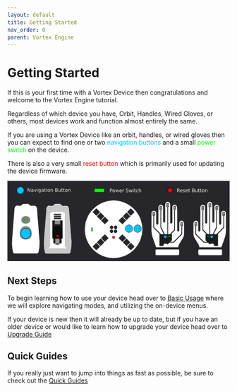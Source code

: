 ```yaml
---
layout: default
title: Getting Started
nav_order: 0
parent: Vortex Engine
---
```


# Getting Started

If this is your first time with a Vortex Device then congratulations and welcome to the Vortex Engine tutorial.

Regardless of which device you have, Orbit, Handles, Wired Gloves, or others, most devices work and function almost entirely the same.

If you are using a Vortex Device like an orbit, handles, or wired gloves then you can expect to find one or two <span style="color: #00c6ff">navigation buttons</span> and a small <span style="color: #00ff00">power switch</span> on the device.

There is also a very small <span style="color: #ff0000">reset button</span> which is primarily used for updating the device firmware.

![Device Buttons](assets/images/device-buttons.png)

## Next Steps

To begin learning how to use your device head over to [Basic Usage](basic_usage.html) where we will explore navigating modes, and utilizing the on-device menus.

If your device is new then it will already be up to date, but if you have an older device or would like to learn how to upgrade your device head over to [Upgrade Guide](upgrade_guide.html)

## Quick Guides

If you really just want to jump into things as fast as possible, be sure to check out the [Quick Guides](guides.html)
